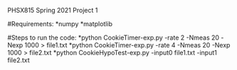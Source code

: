PHSX815 Spring 2021 Project 1

#Requirements:
*numpy
*matplotlib


#Steps to run the code:
*python CookieTimer-exp.py -rate 2 -Nmeas 20 -Nexp 1000 > file1.txt
*python CookieTimer-exp.py -rate 4 -Nmeas 20 -Nexp 1000 > file2.txt
*python CookieHypoTest-exp.py -input0 file1.txt -input1 file2.txt

